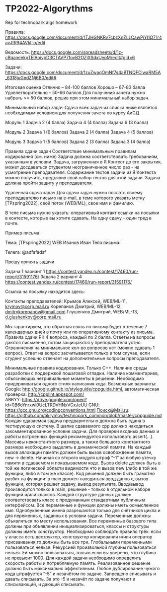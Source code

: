 # TP2022-Algorythms

Rep for technopark algs homework

Правила:
https://docs.google.com/document/d/1TJHGNKRv7cbzXnZLLCawPjYl1Q71r4avJfR94AVkI-o/edit

Ведомость:
https://docs.google.com/spreadsheets/d/1z-cBqaneekpTElAoivpD3CTAVP7fovB2OZjXSdxUepM/edit#gid=6

Задачи:
https://docs.google.com/document/d/1zuZwaqOmNf7s4aBTNQFClwaRM5A_6318juGedZNj6B0/edit#

Итоговая оценка
Отлично – 84-100 баллов
Хорошо – 67-83 балла
Удовлетворительно – 50-66 баллов
Для получения зачета нужно набрать >= 50 баллов, решив при этом минимальный набор задач.

Минимальный набор задач
Сдача всех задач из списка ниже является необходимым условием для получения зачета по курсу АиСД.

Модуль 1
Задача 2 (4 балла)
Задача 4 (4 балла)
Задача 6 (3 балла)

Модуль 2
Задача 1 (6 баллов)
Задача 2 (4 балла)
Задача 4 (5 баллов)

Модуль 3
Задача 1 (5 баллов)
Задача 2 (3 балла)
Задача 3 (4 балла)

Правила сдачи задач
Соответствие минимальным правилам кодирования (см. ниже)
Задача должна соответствовать требованиям, указанным в условии.
Задача, загруженная в Я.Контест до его закрытия, может досдаваться студентом неограниченное число раз - на усмотрение преподавателя.
Содержание тестов задачи из Я.Контеста можно получить, предъявив свой набор тестов для этой задачи.
Задача должна пройти защиту у преподавателя.

Удаленная сдача задач
Для сдачи задач нужно послать своему преподавателю письмо на e-mail, в теме которого указать метку [TPspring2022], свой поток (WEB/ML), свое имя и фамилию.

В теле письма нужно указать:
оперативный контакт
ссылки на посылки в контесте, которые вы хотите сдавать.
На одну сдачу - один тред в почте.

Пример письма:

Тема: [TPspring2022] WEB Иванов Иван
Тело письма:

Телега: @adfafadsf

Прошу принять задачи

Задача 1 вариант 1 https://contest.yandex.ru/contest/17460/run-report/31591176/
Задача 2 вариант 4 https://contest.yandex.ru/contest/17460/run-report/31591176/

Ссылка на посылку находится здесь:

Контакты преподавателей:
Крымов Алексей, WEB/ML-11, krymov@corp.mail.ru
Корепанов Дмитрий, WEB/ML-12, dmitrykorepanov@gmail.com
Глушенков Дмитрий, WEB/ML-13, d.glushenkov@corp.mail.ru

Мы гарантируем, что обратная связь по письму будет в течение 7 календарных дней в почту или по оперативному контакту из письма.
Правила сдачи РК
4 вопроса, каждый по 2 балла.
Ответы на вопросы даются письменно, потом защищаются у преподавателя устно.
Ограничения на минимальное кол-во вопросов нет (можно сдавать 1 вопрос).
Ответ на вопрос засчитывается только в том случае, если студент успешно отвечает на дополнительные вопросы преподавателя.

Минимальные правила кодирования.
Только С++.
Наличие среды разработки с поддержкой пошаговой отладки.
Наличие комментариев, объясняющих нетривиальные моменты в решении.
Необходимо придерживаться одного стиля написания кода.
Возможные варианты:
Google: http://google.github.io/styleguide/cppguide.html, автоматическая проверка: http://cpplint.appspot.com/  
ABBYY: https://drive.google.com/open?id=0B6oYnrxwl0UcLTRDVHNxVGxJeUU
GNU: https://gcc.gnu.org/codingconventions.html
Поиск@Mail.ru: https://github.com/akrymov/technopark_common/blob/master/cppguide.md
Каждая сдаваемая задача предварительно должна быть сдана в тестирующую систему.
В шапке сдаваемого cpp должно находиться закомментированное условие задачи.
Для проверки входных данных и работы встроенных функций рекомендуется использовать assert(...).
Массивы неконстантного размера, а также большого константного размера необходимо выделять в динамической памяти.
На каждый вызов аллокации памяти должен быть вызов освобождение памяти, new -> delete. Начиная со второго модуля штраф “-1” за любую утечку памяти в сдаваемом и показываемом коде.
Вызов delete должен быть в той же логической области видимости что и вызов new (либо в той же функции, либо в том же классе).
Код решения должен быть грамотно разбит на функции: в main должен находиться ввод данных, вызов функции, которая решает задачу, вывод результата. Ввод/вывод производится только в main, решение - только в отдельном наборе функций и/или классов.
Каждой структуре данных должен соответствовать класс с продуманным стандартным публичным интерфейсом.
Все переменные и функции должны иметь осмысленное имя. Однобуквенные имена разрешаются только для счётчиков цикла и для переменных, заданных в условии задачи.
Переменные должны объявляться по месту использования.
Все переменные базового типа должны при объявлении инициализироваться, классы и структуры должны иметь конструктор.
Необходимо соблюдать правило трёх: если у класса есть деструктор, конструктор копирования и/или оператор присваивания,то должны быть все три.
Глобальными переменными пользоваться нельзя.
Рекурсией произвольной глубины пользоваться нельзя. Ей можно пользоваться, только если вы уверены, что глубина не превысит 1000.
Для каждой задачи необходимо определить скорость работы и потребляемую память.
Реализованное решение должно быть максимально эффективным.
Любое дублирование чужого кода штрафуется “-5” и незачётом по задаче. Запрещено списывать и давать списывать. За это -5 и незачёт по задаче получают и списывающий, и дающий списывать.
